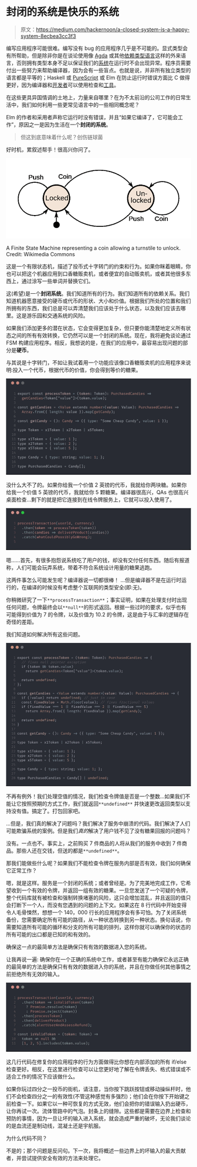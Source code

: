 # 封闭的系统是快乐的系统

> 原文：<https://medium.com/hackernoon/a-closed-system-is-a-happy-system-8ecbea3cc3f3>

编写应用程序可能很难。编写没有 bug 的应用程序几乎是不可能的。显式类型会有所帮助，但是除非你是在谈论使用像 [Agda](http://learnyouanagda.liamoc.net/pages/introduction.html) 或其他[依赖类型语言](https://en.wikipedia.org/wiki/Dependent_type#Comparison_of_languages_with_dependent_types)这样的外来语言，否则拥有类型本身不足以保证我们的[系统](https://hackernoon.com/tagged/systems)在运行时不会出现异常。程序员需要付出一些努力来帮助编译器，因为会有一些盲点。也就是说，并非所有独立类型的语言都是平等的；Haskell 或 [PureScript](https://hackernoon.com/tagged/purescript) 或 Elm 在防止运行时错误方面比 C 做得更好，因为编译器和[开发者](https://hackernoon.com/tagged/developer)可以使用检查和[工具](https://hackernoon.com/tagged/tools)。

在这些更具异国情调的土地上，力量来自哪里？在为不太前沿的公司工作的日常生活中，我们如何利用一些更常见语言中的一些相同概念呢？

Elm 的作者和采用者声称它运行时没有错误，并且“如果它编译了，它可能会工作”，原因之一是因为生活在一个**封闭的系统**。

> 但这到底意味着什么呢？创伤链球菌

好时机，累叙述帮手！很高兴你问了。

![](img/b315f1ebd1822e3189fec1e4055c272a.png)

A Finite State Machine representing a coin allowing a turnstile to unlock. Credit: Wikimedia Commons

这是一个有限状态机，描述了投币式十字转门的约束和行为。如果你眯着眼睛，你也可以把这个机器应用到口香糖贩卖机，或者便宜的自动贩卖机，或者其他很多东西上，通过涂写一些单词并替换它们。

这(希望)是一个**封闭系统**。我们知道所有的行为。我们知道所有的依赖关系。我们知道机器愿意接受的硬币或代币的形状、大小和价值。根据我们所处的位置和我们所拥有的东西，我们总是可以弄清楚我们应该处于什么状态，以及我们应该去哪里。这是游乐园和交通系统的风险。

如果我们添加更多的潜在状态，它会变得更加复杂，但只要你能清楚地定义所有状态之间的所有有效转换，它仍然可以是一个封闭的系统。现在，我将避免谈论通过 FSM 构建应用程序。相反，我想说的是，在我们的应用中，最容易出现问题的部分是**硬币**。

与其说是十字转门，不如让我试着用一个功能应该像口香糖贩卖机的应用程序来说明:投入一个代币，根据代币的价值，你会得到等价的糖果。

![](img/a39565e16ab7a7f664cfc4a44e29722b.png)

没什么大不了的。如果你给我一个价值 2 英镑的代币，我就给你两块糖。如果你给我一个价值 5 英镑的代币，我就给你 5 颗糖果。编译器很高兴，QAs 也很高兴桌面检查…剩下的就是把它连接到在线令牌服务上，它就可以投入使用了。

![](img/dc3c3793ada22defda3b4b88ed1f6989.png)

嗯……首先，有很多抱怨说系统吃了用户的钱，却没有交付任何东西。随后有报道称，人们可能会玩弄系统，带着不符合系统设计用量的糖果逃跑。

这两件事怎么可能发生呢？编译器说一切都很棒！
…但是编译器不是在运行时运行的，在编译的时候没有考虑整个互联网的类型安全(即:无)。

你稍微研究了一下`**processTransaction**`；事实证明，如果在处理支付时出现任何问题，令牌最终会以`**null**`的形式返回。根据一些过时的要求，似乎也有可能得到价值为 7 的令牌，以及价值为 10.2 的令牌，这是由于与汇率的逻辑存在奇怪的差距。

我们知道如何解决所有这些问题。

![](img/f508b814de770a6bf98e5f0e0b544796.png)

不再有例外！我们处理空值的情况，我们检查令牌值是否是一个整数…如果我们不能让它按照预期的方式工作，我们就返回`**undefined**` 并快速更改返回类型以支持没有值。搞定了。打包回家吧。

…但是，我们真的解决了问题吗？我们解决了服务中崩溃的代码。我们解决了人们可能欺骗系统的案例。但是我们*真的*解决了用户钱不见了没有糖果回报的问题吗？

没有。一点也不。事实上，之前购买 7 件商品的人将从我们的服务中收到 7 件商品。那些人还在交钱，但送的都是`**undefined**`。

那我们能做些什么呢？如果我们不能检查令牌在服务内部是否有效，我们如何确保它正常工作？

嗯，就是这样。服务是一个封闭的系统；或者曾经是。为了完美地完成工作，它希望收到一个有效的令牌，并返回一组有效的糖果。一旦您发送了一个可疑的令牌，整个代码库就有被检查和强制转换堵塞的风险，这只会增加混乱，并且返回的值只会打断下一个人，而没有您遇到的问题的上下文。如果这在 8 行代码中开始变得令人毛骨悚然，想想一个 140，000 行长的应用程序会有多可怕。为了关闭系统备份，您需要确定所有可能的路径，从一种状态转换到另一种状态。换句话说，你需要知道所有可能的循环和分支的所有可能的排列，这样你就可以确保你的状态的所有可能的出口都是已知的和有效的。

确保这一点的最简单方法是确保只有有效的数据进入您的系统。

让我再说一遍:
确保你在一个正确的系统中工作，或者甚至有能力确保它永远正确的最简单的方法是确保只有有效的数据进入你的系统，并且在你做任何其他事情之前拒绝所有无效的输入。

![](img/4dccac9c14c39eb0b32734260626f5f8.png)

这几行代码在修复你的应用程序的行为方面做得比你想在内部添加的所有 if/else 检查更好。相反，在这里进行检查可以让您更好地了解在令牌丢失、格式错误或不适合工作的情况下应该做什么。

如果你玩过四分之一投币的街机，请注意，当你按下跳跃按钮或移动操纵杆时，他们不会检查四分之一的有效性(不管这种感觉有多强烈)；他们会在你按下开始键之前检查一下。如果它以一种可恢复的方式无效，他们会把你的错误输入扔出硬币，让你再试一次。流体管路中的气泡。封条上的缝隙。这些都是需要在边界上检查和预防的事情，因为一旦让坏的输入进入系统，就会造成严重的破坏，无论我们谈论的是血流还是制动线，混凝土还是宇航服。

为什么代码不同？

不是的；那个问题是反问句。下一次，我将概述一些边界上的坏输入的最大贡献者，并尝试提供安全有效的方法来处理它。